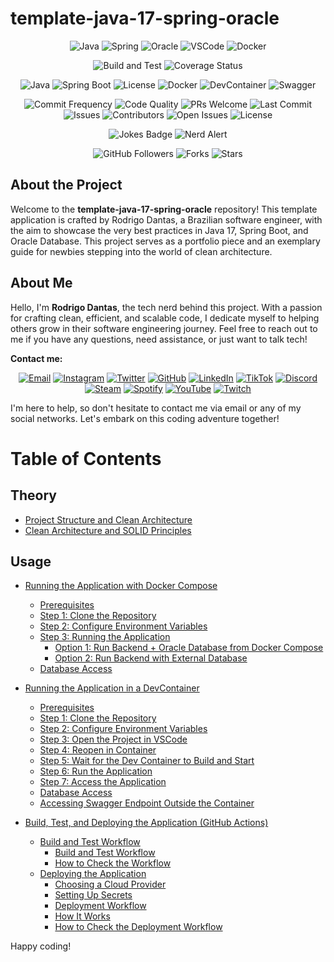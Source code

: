 # template-java-17-spring-oracle

<p align="center">
  <img src="https://img.icons8.com/color/48/000000/java-coffee-cup-logo.png" alt="Java">
  <img src="https://img.icons8.com/color/48/000000/spring-logo.png" alt="Spring">
  <img src="https://img.icons8.com/color/48/000000/oracle-logo.png" alt="Oracle">
  <img src="https://img.icons8.com/color/48/000000/visual-studio-code-2019.png" alt="VSCode">
  <img src="https://img.icons8.com/color/48/000000/docker.png" alt="Docker">
</p>

<p align="center">
   <img src="https://github.com/napalm23zero/template-java-17-spring-oracle/actions/workflows/build-and-test.yml/badge.svg" alt="Build and Test">
   <img src="https://coveralls.io/repos/github/napalm23zero/template-java-17-spring-oracle/badge.svg?branch=main" alt="Coverage Status">
</p>

<p align="center">
   <img src="https://img.shields.io/badge/Java-17-blue" alt="Java">
   <img src="https://img.shields.io/badge/Spring%20Boot-2.7.2-brightgreen" alt="Spring Boot">
   <img src="https://img.shields.io/badge/License-MIT-green" alt="License">
   <img src="https://img.shields.io/badge/docker-available-blue" alt="Docker">
   <img src="https://img.shields.io/badge/devcontainer-ready-blue" alt="DevContainer">
   <img src="https://img.shields.io/badge/swagger-available-green" alt="Swagger">
</p>

<p align="center">
   <img src="https://img.shields.io/badge/commits-daily-brightgreen.svg" alt="Commit Frequency">
   <img src="https://img.shields.io/badge/code%20quality-A%2B-brightgreen.svg" alt="Code Quality">
   <img src="https://img.shields.io/badge/PRs-welcome-brightgreen.svg" alt="PRs Welcome">
   <img src="https://img.shields.io/github/last-commit/napalm23zero/template-java-17-spring-oracle" alt="Last Commit">
   <img src="https://img.shields.io/github/issues/napalm23zero/template-java-17-spring-oracle" alt="Issues">
   <img src="https://img.shields.io/github/contributors/napalm23zero/template-java-17-spring-oracle" alt="Contributors">
   <img src="https://img.shields.io/github/issues/napalm23zero/template-java-17-spring-oracle" alt="Open Issues">
   <img src="https://img.shields.io/github/license/napalm23zero/template-java-17-spring-oracle" alt="License">
</p>

<p align="center">
   <img src="https://img.shields.io/badge/jokes-hilarious-brightgreen.svg" alt="Jokes Badge">
   <img src="https://img.shields.io/badge/nerd-alert-brightgreen.svg" alt="Nerd Alert">
</p>

<p align="center">
   <img src="https://img.shields.io/github/followers/napalm23zero?style=social" alt="GitHub Followers">
   <img src="https://img.shields.io/github/forks/napalm23zero/template-java-17-spring-oracle" alt="Forks">
   <img src="https://img.shields.io/github/stars/napalm23zero/template-java-17-spring-oracle" alt="Stars">
</p>

## About the Project

Welcome to the **template-java-17-spring-oracle** repository! This template application is crafted by Rodrigo Dantas, a Brazilian software engineer, with the aim to showcase the very best practices in Java 17, Spring Boot, and Oracle Database. This project serves as a portfolio piece and an exemplary guide for newbies stepping into the world of clean architecture.

## About Me

Hello, I'm **Rodrigo Dantas**, the tech nerd behind this project. With a passion for crafting clean, efficient, and scalable code, I dedicate myself to helping others grow in their software engineering journey. Feel free to reach out to me if you have any questions, need assistance, or just want to talk tech!

**Contact me:**

<p align="center">
  <a href="mailto:rodrigo.dantas@hustletech.dev"><img src="https://img.icons8.com/color/48/000000/email.png" alt="Email"></a>
  <a href="https://www.instagram.com/napalm23zero"><img src="https://img.icons8.com/color/48/000000/instagram-new.png" alt="Instagram"></a>
  <a href="https://twitter.com/napalm23zero"><img src="https://img.icons8.com/color/48/000000/twitter.png" alt="Twitter"></a>
  <a href="https://github.com/napalm23zero"><img src="https://img.icons8.com/color/48/000000/github.png" alt="GitHub"></a>
  <a href="https://www.linkedin.com/in/napalm23zero"><img src="https://img.icons8.com/color/48/000000/linkedin.png" alt="LinkedIn"></a>
  <a href="https://www.tiktok.com/@napalm23zero"><img src="https://img.icons8.com/color/48/000000/tiktok.png" alt="TikTok"></a>
  <a href="https://discord.com/users/napalm23zero"><img src="https://img.icons8.com/color/48/000000/discord-logo.png" alt="Discord"></a>
  <a href="https://steamcommunity.com/id/napalm23zero"><img src="https://img.icons8.com/color/48/000000/steam.png" alt="Steam"></a>
  <a href="https://open.spotify.com/user/22shqo6vu5mqvdgwxi66gawta"><img src="https://img.icons8.com/color/48/000000/spotify.png" alt="Spotify"></a>
  <a href="https://www.youtube.com/@napalm23zero"><img src="https://img.icons8.com/color/48/000000/youtube-play.png" alt="YouTube"></a>
  <a href="https://www.twitch.tv/napalm23zero"><img src="https://img.icons8.com/color/48/000000/twitch.png" alt="Twitch"></a>
</p>

I'm here to help, so don't hesitate to contact me via email or any of my social networks. Let's embark on this coding adventure together!


# Table of Contents

## Theory
- [Project Structure and Clean Architecture](docs/THEORY.md#project-structure)
- [Clean Architecture and SOLID Principles](docs/THEORY.md#explanation-of-cleanarchitectureandsolic-principles)

## Usage
- [Running the Application with Docker Compose](docs/USAGE_DOCKER.md)
  - [Prerequisites](docs/USAGE_DOCKER.md#prerequisites)
  - [Step 1: Clone the Repository](docs/USAGE_DOCKER.md#step-1-clone-the-repository)
  - [Step 2: Configure Environment Variables](docs/USAGE_DOCKER.md#step-2-configure-environment-variables)
  - [Step 3: Running the Application](docs/USAGE_DOCKER.md#step-3-running-the-application)
    - [Option 1: Run Backend + Oracle Database from Docker Compose](docs/USAGE_DOCKER.md#option-1-run-backend--oracle-database-from-docker-compose)
    - [Option 2: Run Backend with External Database](docs/USAGE_DOCKER.md#option-2-run-backend-with-external-database)
  - [Database Access](docs/USAGE_DOCKER.md#database-access)

- [Running the Application in a DevContainer](docs/USAGE_DEVCONTAINER.md)
  - [Prerequisites](docs/USAGE_DEVCONTAINER.md#prerequisites)
  - [Step 1: Clone the Repository](docs/USAGE_DEVCONTAINER.md#step-1-clone-the-repository)
  - [Step 2: Configure Environment Variables](docs/USAGE_DEVCONTAINER.md#step-2-configure-environment-variables)
  - [Step 3: Open the Project in VSCode](docs/USAGE_DEVCONTAINER.md#step-3-open-the-project-in-vscode)
  - [Step 4: Reopen in Container](docs/USAGE_DEVCONTAINER.md#step-4-reopen-in-container)
  - [Step 5: Wait for the Dev Container to Build and Start](docs/USAGE_DEVCONTAINER.md#step-5-wait-for-the-dev-container-to-build-and-start)
  - [Step 6: Run the Application](docs/USAGE_DEVCONTAINER.md#step-6-run-the-application)
  - [Step 7: Access the Application](docs/USAGE_DEVCONTAINER.md#step-7-access-the-application)
  - [Database Access](docs/USAGE_DEVCONTAINER.md#database-access)
  - [Accessing Swagger Endpoint Outside the Container](docs/USAGE_DEVCONTAINER.md#accessing-swagger-endpoint-outside-the-container)

- [Build, Test, and Deploying the Application (GitHub Actions)](docs/USAGE_DEPLOY.md)
  - [Build and Test Workflow](docs/USAGE_DEPLOY.md#build-and-test-workflow)
    - [Build and Test Workflow](docs/USAGE_DEPLOY.md#build-and-test-workflow)
    - [How to Check the Workflow](docs/USAGE_DEPLOY.md#how-to-check-the-workflow)
  - [Deploying the Application](docs/USAGE_DEPLOY.md#deploying-the-application)
    - [Choosing a Cloud Provider](docs/USAGE_DEPLOY.md#choosing-a-cloud-provider)
    - [Setting Up Secrets](docs/USAGE_DEPLOY.md#setting-up-secrets)
    - [Deployment Workflow](docs/USAGE_DEPLOY.md#deployment-workflow)
    - [How It Works](docs/USAGE_DEPLOY.md#how-it-works)
    - [How to Check the Deployment Workflow](docs/USAGE_DEPLOY.md#how-to-check-the-deployment-workflow)


Happy coding!
